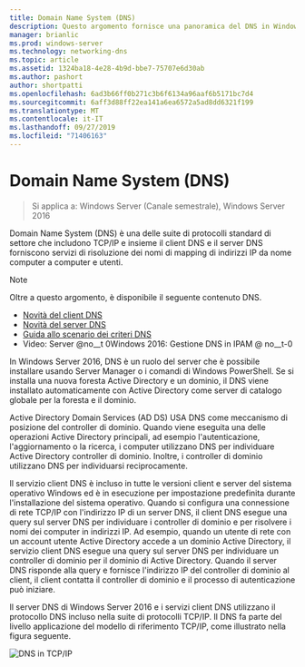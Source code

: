 ```yaml
---
title: Domain Name System (DNS)
description: Questo argomento fornisce una panoramica del DNS in Windows Server 2016
manager: brianlic
ms.prod: windows-server
ms.technology: networking-dns
ms.topic: article
ms.assetid: 1324ba18-4e28-4b9d-bbe7-75707e6d30ab
ms.author: pashort
author: shortpatti
ms.openlocfilehash: 6ad3b66ff0b271c3b6f6134a96aaf6b5171bc7d4
ms.sourcegitcommit: 6aff3d88ff22ea141a6ea6572a5ad8dd6321f199
ms.translationtype: MT
ms.contentlocale: it-IT
ms.lasthandoff: 09/27/2019
ms.locfileid: "71406163"
---
```

# <a name="domain-name-system-dns"></a>Domain Name System (DNS)

>Si applica a: Windows Server (Canale semestrale), Windows Server 2016

Domain Name System (DNS) è una delle suite di protocolli standard di settore che includono TCP/IP e insieme il client DNS e il server DNS forniscono servizi di risoluzione dei nomi di mapping di indirizzi IP da nome computer a computer e utenti.  
  
> [!NOTE]  
> Oltre a questo argomento, è disponibile il seguente contenuto DNS.  
>   
> -   [Novità del client DNS](What-s-New-in-DNS-Client.md)  
> -   [Novità del server DNS](What-s-New-in-DNS-Server.md)  
> -   [Guida allo scenario dei criteri DNS](deploy/DNS-Policy-Scenario-Guide.md)  
> -   Video: Server @no__t 0Windows 2016: Gestione DNS in IPAM @ no__t-0  
  
In Windows Server 2016, DNS è un ruolo del server che è possibile installare usando Server Manager o i comandi di Windows PowerShell. Se si installa una nuova foresta Active Directory e un dominio, il DNS viene installato automaticamente con Active Directory come server di catalogo globale per la foresta e il dominio.  
  
Active Directory Domain Services (AD DS) USA DNS come meccanismo di posizione del controller di dominio. Quando viene eseguita una delle operazioni Active Directory principali, ad esempio l'autenticazione, l'aggiornamento o la ricerca, i computer utilizzano DNS per individuare Active Directory controller di dominio. Inoltre, i controller di dominio utilizzano DNS per individuarsi reciprocamente.  
  
Il servizio client DNS è incluso in tutte le versioni client e server del sistema operativo Windows ed è in esecuzione per impostazione predefinita durante l'installazione del sistema operativo. Quando si configura una connessione di rete TCP/IP con l'indirizzo IP di un server DNS, il client DNS esegue una query sul server DNS per individuare i controller di dominio e per risolvere i nomi dei computer in indirizzi IP. Ad esempio, quando un utente di rete con un account utente Active Directory accede a un dominio Active Directory, il servizio client DNS esegue una query sul server DNS per individuare un controller di dominio per il dominio di Active Directory. Quando il server DNS risponde alla query e fornisce l'indirizzo IP del controller di dominio al client, il client contatta il controller di dominio e il processo di autenticazione può iniziare.  
  
Il server DNS di Windows Server 2016 e i servizi client DNS utilizzano il protocollo DNS incluso nella suite di protocolli TCP/IP. Il DNS fa parte del livello applicazione del modello di riferimento TCP/IP, come illustrato nella figura seguente.  
  
![DNS in TCP/IP](../media/Domain-Name-System--DNS-/dns_in_tcpip.jpg)  
  

